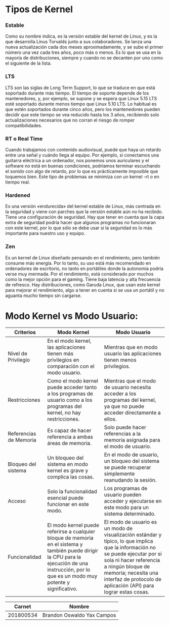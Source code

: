 # Tipos de Kernel
### Estable
Como su nombre indica, es la versión estable del kernel de Linux, y es la que desarrolla Linus Torvalds junto a sus colaboradores. Se lanza una nueva actualización cada dos meses aproximadamente, y se sube el primer número una vez cada tres años, poco más o menos. Es lo que se usa en la mayoría de distribuciones, siempre y cuando no se decanten por uno como el siguiente de la lista.
### LTS
LTS son las siglas de Long Term Support, lo que se traduce en que está soportado durante más tiempo. El tiempo de soporte depende de los mantenedores, y, por ejemplo, se supone y se espera que Linux 5.15 LTS esté soportado durante menos tiempo que Linux 5.10 LTS. Lo habitual es que estén soportados durante cinco años, pero los mantenedores pueden decidir que este tiempo se vea reducido hasta los 3 años, recibiendo solo actualizaciones necesarios que no corran el riesgo de romper compatibilidades.
### RT o Real Time
Cuando trabajamos con contenido audiovisual, puede que haya un retardo entre una señal y cuándo llega al equipo. Por ejemplo, si conectamos una guitarra eléctrica a un ordenador, nos ponemos unos auriculares y el software no está en buenas condiciones, podríamos terminar escuchando el sonido con algo de retardo, por lo que es prácticamente imposible que toquemos bien. Este tipo de problemas se minimiza con un kernel -rt o en tiempo real.
### Hardened
Es una versión «endurecida» del kernel estable de Linux, más centrada en la seguridad y viene con parches que la versión estable aún no ha recibido. Tiene una configuración de seguridad.
Hay que tener en cuenta que la capa extra de seguridad podría hacer que algunos programas no funcionaran con este kernel, por lo que sólo se debe usar si la seguridad es lo más importante para nuestro uso y equipo.

### Zen
Es un kernel de Linux diseñado pensando en el rendimiento, pero también consume más energía. Por lo tanto, su uso está más recomendado en ordenadores de escritorio, no tanto en portátiles donde la autonomía podría verse muy mermada. Por el rendimiento, está considerado por muchos como la mejor opción para el gaming. Tiene baja latencia y alta frecuencia de refresco.
Hay distribuciones, como Garuda Linux, que usan este kernel para mejorar el rendimiento, algo a tener en cuenta si se usa un portátil y no aguanta mucho tiempo sin cargarse.

# Modo Kernel vs Modo Usuario:
| Criterios | Modo Kernel | Modo Usuario |
| ------ | ------ | ------ |
| Nivel de Privilegio | En el modo kernel, las aplicaciones tienen más privilegios en comparación con el modo usuario. |Mientras que en modo usuario las aplicaciones tienen menos privilegios. |
| Restricciones |Como el modo kernel puede acceder tanto a los programas de usuario como a los programas del kernel, no hay restricciones.|Mientras que el modo de usuario necesita acceder a los programas del kernel, ya que no puede acceder directamente a ellos. |
| Referencias de Memoria | Es capaz de hacer referencia a ambas áreas de memoria. |Solo puede hacer referencias a la memoria asignada para el modo de usuario. |
| Bloqueo del sistema | Un bloqueo del sistema en modo kernel es grave y complica las cosas. | En el modo de usuario, un bloqueo del sistema se puede recuperar simplemente reanudando la sesión.|
| Acceso | Solo la funcionalidad esencial puede funcionar en este modo. | Los programas de usuario pueden acceder y ejecutarse en este modo para un sistema determinado.| 
| Funcionalidad | El modo kernel puede referirse a cualquier bloque de memoria en el sistema y también puede dirigir la CPU para la ejecución de una instrucción, por lo que es un modo muy potente y significativo. |El modo de usuario es un modo de visualización estándar y típico, lo que implica que la información no se puede ejecutar por sí sola ni hacer referencia a ningún bloque de memoria; necesita una interfaz de protocolo de aplicación (API) para lograr estas cosas.|


| Carnet | Nombre |
| ------ | ------ |
| 201800534 | Brandon Oswaldo Yax Campos |
